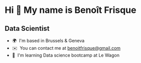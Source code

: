 Hi 👋 My name is Benoît Frisque
===============================

Data Scientist
--------------

* 🌍  I'm based in Brussels & Geneva
* ✉️  You can contact me at [benoitfrisque@gmail.com](mailto:benoitfrisque@gmail.com)
* 🧠  I'm learning Data science bootcamp at Le Wagon
